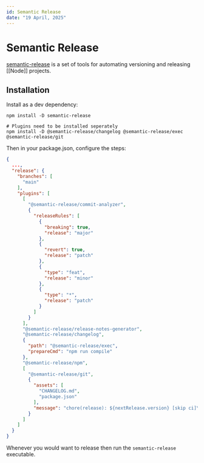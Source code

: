 ```yaml
---
id: Semantic Release
date: "19 April, 2025"
---
```


# Semantic Release

[semantic-release](https://github.com/semantic-release/semantic-release) is a set of tools for automating versioning and releasing [[Node]] projects.


## Installation

Install as a dev dependency:
```shell
npm install -D semantic-release

# Plugins need to be installed seperately 
npm install -D @semantic-release/changelog @semantic-release/exec @semantic-release/git
```


Then in your package.json, configure the steps:
```json
{
  ...,
  "release": {
    "branches": [
      "main"
    ],
    "plugins": [
      [
        "@semantic-release/commit-analyzer",
        {
          "releaseRules": [
            {
              "breaking": true,
              "release": "major"
            },
            {
              "revert": true,
              "release": "patch"
            },
            {
              "type": "feat",
              "release": "minor"
            },
            {
              "type": "*",
              "release": "patch"
            }
          ]
        }
      ],
      "@semantic-release/release-notes-generator",
      "@semantic-release/changelog",
      {
        "path": "@semantic-release/exec",
        "prepareCmd": "npm run compile"
      },
      "@semantic-release/npm",
      [
        "@semantic-release/git",
        {
          "assets": [
            "CHANGELOG.md",
            "package.json"
          ],
          "message": "chore(release): ${nextRelease.version} [skip ci]\n\n${nextRelease.notes}"
        }
      ]
    ]
  }
}
```

Whenever you would want to release then run the `semantic-release` executable.
